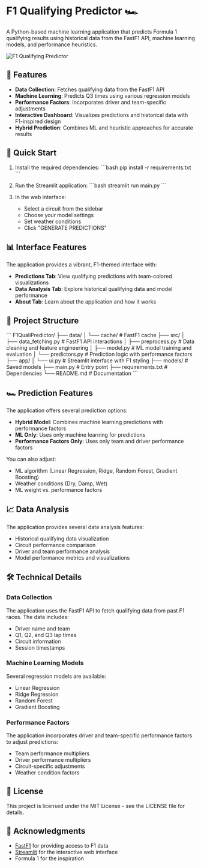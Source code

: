 # F1 Qualifying Predictor 🏎️

A Python-based machine learning application that predicts Formula 1 qualifying results using historical data from the FastF1 API, machine learning models, and performance heuristics.

![F1 Qualifying Predictor](https://i.imgur.com/XYZ123.png)

## 🏁 Features

- **Data Collection**: Fetches qualifying data from the FastF1 API
- **Machine Learning**: Predicts Q3 times using various regression models
- **Performance Factors**: Incorporates driver and team-specific adjustments
- **Interactive Dashboard**: Visualizes predictions and historical data with F1-inspired design
- **Hybrid Prediction**: Combines ML and heuristic approaches for accurate results

## 🚀 Quick Start

1. Install the required dependencies:
\`\`\`bash
pip install -r requirements.txt
\`\`\`

2. Run the Streamlit application:
\`\`\`bash
streamlit run main.py
\`\`\`

3. In the web interface:
   - Select a circuit from the sidebar
   - Choose your model settings
   - Set weather conditions
   - Click "GENERATE PREDICTIONS"

## 📊 Interface Features

The application provides a vibrant, F1-themed interface with:

- **Predictions Tab**: View qualifying predictions with team-colored visualizations
- **Data Analysis Tab**: Explore historical qualifying data and model performance
- **About Tab**: Learn about the application and how it works

## 🔧 Project Structure

\`\`\`
F1QualiPredictor/
├── data/
│   └── cache/               # FastF1 cache
├── src/
│   ├── data_fetching.py     # FastF1 API interactions
│   ├── preprocess.py        # Data cleaning and feature engineering
│   ├── model.py             # ML model training and evaluation
│   └── predictors.py        # Prediction logic with performance factors
├── app/
│   └── ui.py                # Streamlit interface with F1 styling
├── models/                  # Saved models
├── main.py                  # Entry point
├── requirements.txt         # Dependencies
└── README.md                # Documentation
\`\`\`

## 🏎️ Prediction Features

The application offers several prediction options:

- **Hybrid Model**: Combines machine learning predictions with performance factors
- **ML Only**: Uses only machine learning for predictions
- **Performance Factors Only**: Uses only team and driver performance factors

You can also adjust:
- ML algorithm (Linear Regression, Ridge, Random Forest, Gradient Boosting)
- Weather conditions (Dry, Damp, Wet)
- ML weight vs. performance factors

## 📈 Data Analysis

The application provides several data analysis features:
- Historical qualifying data visualization
- Circuit performance comparison
- Driver and team performance analysis
- Model performance metrics and visualizations

## 🛠️ Technical Details

### Data Collection

The application uses the FastF1 API to fetch qualifying data from past F1 races. The data includes:
- Driver name and team
- Q1, Q2, and Q3 lap times
- Circuit information
- Session timestamps

### Machine Learning Models

Several regression models are available:
- Linear Regression
- Ridge Regression
- Random Forest
- Gradient Boosting

### Performance Factors

The application incorporates driver and team-specific performance factors to adjust predictions:
- Team performance multipliers
- Driver performance multipliers
- Circuit-specific adjustments
- Weather condition factors

## 📝 License

This project is licensed under the MIT License - see the LICENSE file for details.

## 🙏 Acknowledgments

- [FastF1](https://github.com/theOehrly/Fast-F1) for providing access to F1 data
- [Streamlit](https://streamlit.io/) for the interactive web interface
- Formula 1 for the inspiration
